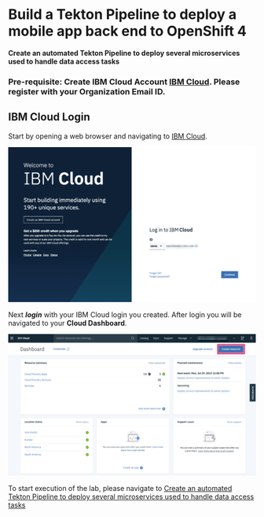 # Build a Tekton Pipeline to deploy a mobile app back end to OpenShift 4

**Create an automated Tekton Pipeline to deploy several microservices used to handle data access tasks**

### Pre-requisite: Create IBM Cloud Account [IBM Cloud](https://ibm.biz/BdqAuc). Please register with your Organization Email ID.

## IBM Cloud Login

Start by opening a web browser and navigating to [IBM Cloud](https://cloud.ibm.com/).

![Cloud Login](images/Cloud-Login.png)

Next **_login_** with your IBM Cloud login you created. After login you will be navigated to your **Cloud Dashboard**.

![IBM Cloud Dashboard](images/IBM_Cloud_Dashboard.png)

To start execution of the lab, please navigate to [Create an automated Tekton Pipeline to deploy several microservices used to handle data access tasks](https://developer.ibm.com/components/tekton/tutorials/tekton-pipeline-deploy-a-mobile-app-backend-openshift-4)
